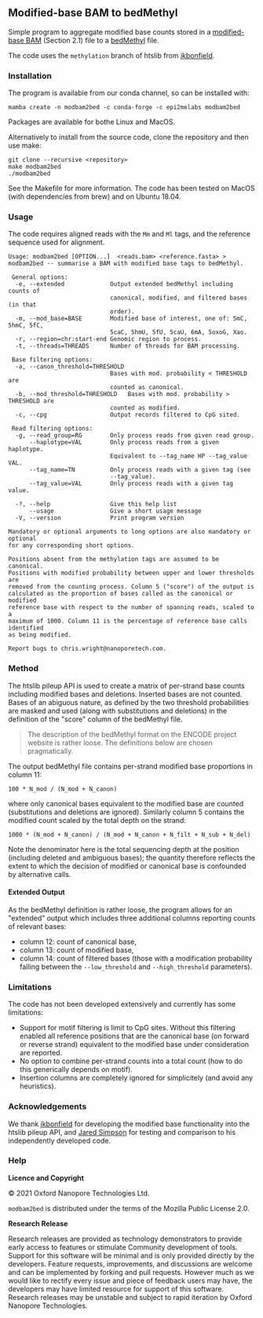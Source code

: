 Modified-base BAM to bedMethyl
------------------------------

Simple program to aggregate modified base counts stored in a
[modified-base BAM](https://circle-production-customer-artifacts.s3.amazonaws.com/picard/548f4caff7d0cea1406e35e3/60e6b57a449db620ab0ea9b7-0-build/artifacts/pdfs/SAMtags.pdf?X-Amz-Algorithm=AWS4-HMAC-SHA256&X-Amz-Date=20210725T133456Z&X-Amz-SignedHeaders=host&X-Amz-Expires=60&X-Amz-Credential=AKIAJR3Q6CR467H7Z55A%2F20210725%2Fus-east-1%2Fs3%2Faws4_request&X-Amz-Signature=0590263dd0113d97f83c533f1e3633cdba6a9652a8a9f457d6a0eb0d188037ef) (Section 2.1) file to 
a [bedMethyl](https://www.encodeproject.org/data-standards/wgbs/) file.

The code uses the `methylation` branch of htslib from
[jkbonfield](https://github.com/jkbonfield).

### Installation

The program is available from our conda channel, so can be installed with:

    mamba create -n modbam2bed -c conda-forge -c epi2melabs modbam2bed

Packages are available for bothe Linux and MacOS.

Alternatively to install from the source code, clone the repository and then use make:

    git clone --recursive <repository>
    make modbam2bed
    ./modbam2bed

See the Makefile for more information. The code has been tested on MacOS (with
dependencies from brew) and on Ubuntu 18.04.

### Usage

The code requires aligned reads with the `Mm` and `Ml` tags, and the reference
sequence used for alignment.

```
Usage: modbam2bed [OPTION...]  <reads.bam> <reference.fasta> >
modbam2bed -- summarise a BAM with modified base tags to bedMethyl.

 General options:
  -e, --extended             Output extended bedMethyl including counts of
                             canonical, modified, and filtered bases (in that
                             order).
  -m, --mod_base=BASE        Modified base of interest, one of: 5mC, 5hmC, 5fC,
                             5caC, 5hmU, 5fU, 5caU, 6mA, 5oxoG, Xao.
  -r, --region=chr:start-end Genomic region to process.
  -t, --threads=THREADS      Number of threads for BAM processing.

 Base filtering options:
  -a, --canon_threshold=THRESHOLD
                             Bases with mod. probability < THRESHOLD are
                             counted as canonical.
  -b, --mod_threshold=THRESHOLD   Bases with mod. probability > THRESHOLD are
                             counted as modified.
  -c, --cpg                  Output records filtered to CpG sited.

 Read filtering options:
  -g, --read_group=RG        Only process reads from given read group.
      --haplotype=VAL        Only process reads from a given haplotype.
                             Equivalent to --tag_name HP --tag_value VAL.
      --tag_name=TN          Only process reads with a given tag (see
                             --tag_value).
      --tag_value=VAL        Only process reads with a given tag value.

  -?, --help                 Give this help list
      --usage                Give a short usage message
  -V, --version              Print program version

Mandatory or optional arguments to long options are also mandatory or optional
for any corresponding short options.

Positions absent from the methylation tags are assumed to be canonical.
Positions with modified probability between upper and lower thresholds are
removed from the counting process. Column 5 ("score") of the output is
calculated as the proportion of bases called as the canonical or modified
reference base with respect to the number of spanning reads, scaled to a
maximum of 1000. Column 11 is the percentage of reference base calls identified
as being modified.

Report bugs to chris.wright@nanoporetech.com.
```

### Method

The htslib pileup API is used to create a matrix of per-strand base counts
including modified bases and deletions. Inserted bases are not counted. Bases
of an abiguous nature, as defined by the two threshold probabilities are
masked and used (along with substitutions and deletions) in the definition
of the "score" column of the bedMethyl file.

> The description of the bedMethyl format on the ENCODE project website is rather
> loose. The definitions below are chosen pragmatically.

The output bedMethyl file contains per-strand modified base proportions in column 11:

    100 * N_mod / (N_mod + N_canon)

where only canonical bases equivalent to the modified base are counted
(substitutions and deletions are ignored). Similarly column 5 contains the modified
count scaled by the total depth on the strand:

    1000 * (N_mod + N_canon) / (N_mod + N_canon + N_filt + N_sub + N_del)

Note the denominator here is the total sequencing depth at the position
(including deleted and ambiguous bases); the quantity therefore reflects the
extent to which the decision of modified or canonical base is confounded by
alternative calls.

#### Extended Output

As the bedMethyl definition is rather loose, the program allows for an "extended"
output which includes three additional columns reporting counts of relevant bases:

 * column 12: count of canonical base,
 * column 13: count of modified base,
 * column 14: count of filtered bases (those with a modification probability
   falling between the `--low_threshold` and `--high_threshold` parameters).

### Limitations

The code has not been developed extensively and currently has some limitations:

 * Support for motif filtering is limit to CpG sites. Without this filtering
   enabled all reference positions that are the canonical base (on forward or
   reverse strand) equivalent to the modified base under consideration are
   reported.
 * No option to combine per-strand counts into a total count (how to do this
   generically depends on motif).
 * Insertion columns are completely ignored for simplicitely (and avoid
   any heuristics).

### Acknowledgements

We thank [jkbonfield](https://github.com/jkbonfield) for developing the modified base
functionality into the htslib pileup API, and [Jared Simpson](https://github.com/jts)
for testing and comparison to his independently developed code.

### Help

**Licence and Copyright**

© 2021 Oxford Nanopore Technologies Ltd.

`modbam2bed` is distributed under the terms of the Mozilla Public License 2.0.

**Research Release**

Research releases are provided as technology demonstrators to provide early
access to features or stimulate Community development of tools. Support for
this software will be minimal and is only provided directly by the developers.
Feature requests, improvements, and discussions are welcome and can be
implemented by forking and pull requests. However much as we would
like to rectify every issue and piece of feedback users may have, the
developers may have limited resource for support of this software. Research
releases may be unstable and subject to rapid iteration by Oxford Nanopore
Technologies.
